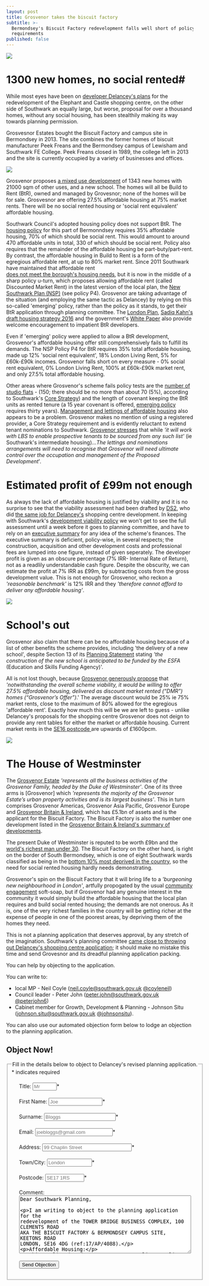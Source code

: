 ```yaml
---
layout: post
title: Grosvenor takes the biscuit factory
subtitle: >-
  Bermondsey's Biscuit Factory redevelopment falls well short of policy
  requirements
published: false
---
```

![](http://35percent.org/img/biscuitfactory1.png)

# 1300 new homes, no social rented#
While most eyes have been on [developer Delancey's plans](https://planning.southwark.gov.uk/online-applications/applicationDetails.do?activeTab=externalDocuments&keyVal=_STHWR_DCAPR_9569810) for the redevelopment of the Elephant and Castle shopping centre, on the other side of Southwark an equally large, but worse, proposal for over a thousand homes, without any social housing, has been stealthily making its way towards planning permission.

Grosvesnor Estates bought the Biscuit Factory and campus site in Bermondsey in 2013.  The site combines the former homes of biscuit manufacturer Peek Freans and the Bermondsey campus of Lewisham and Southwark FE College.  Peek Freans closed in 1989, the college left in 2013 and the site is currently occupied by a variety of businesses and offices.

![](http://35percent.org/img/biscuittown.jpg)

Grosvenor proposes [a mixed use development](https://planning.southwark.gov.uk/online-applications/applicationDetails.do?activeTab=externalDocuments&keyVal=_STHWR_DCAPR_9575486) of 1343 new homes with 21000 sqm of other uses, and a new school.  The homes will all be Build to Rent (BtR), owned and managed by Grovesnor; none of the homes will be for sale.  Grosvesnor are offering 27.5% affordable housing at 75% market rents.  There will be no social rented housing or 'social rent equivalent' affordable housing. 

Southwark Council's adopted housing policy does not support BtR.  The [housing policy](https://www.southwark.gov.uk/assets/attach/1805/Draft_Affordable_Housing_SPD_2011.pdf) for this part of Bermonndsey requires 35% affordable housing, 70% of which should be social rent.  This would amount to around 470 affordable units in total, 330 of which should be social rent.  Policy also requires that the remainder of the affordable housing be part-buty/part-rent. By contrast, the affordable housing in Build to Rent is a form of the egregious affordable rent, at up to 80% market rent.  Since 2011 Southwark have maintained that affordable rent  
[does not meet the borough's housing needs](http://moderngov.southwark.gov.uk/documents/s24907/Report%20Clarification%20of%20affordable%20housing%20policies.pdf), but it is now in the middle of a sharp policy u-turn, which proposes allowing affordable rent (called Discounted Market Rent) in the latest version of the local plan, the [New Southwark Plan (NSP)](https://www.southwark.gov.uk/assets/attach/5811/NSP%20PSV%20FINAL.pdf) (see policy P4).  Grosvenor are taking advantage of the situation (and employing the same tactic as Delancey) by relying on this so-called 'emerging' policy, rather than the policy as it stands, to get their BtR application through planning committee.  The [London Plan](https://www.london.gov.uk/what-we-do/planning/london-plan/minor-alterations-london-plan/minor-alterations-london-plan-2015#), [Sadiq Kahn's draft housing strategy 2016](https://www.london.gov.uk/sites/default/files/2017_london_draft_housing_strategy.pdf) 
and the government's 
[White Paper](https://www.gov.uk/government/uploads/system/uploads/attachment_data/file/590463/Fixing_our_broken_housing_market_-_accessible_version.pdf) also provide welcome encouragement to impatient BtR developers.

Even if 'emerging' policy were applied to allow a BtR development, Grosvenor's affordable housing offer still comprehensively fails to fulfill its demands.  The NSP Policy P4 for BtR requires 35% total affordable housing, made up 12% 'social rent equivalent', 18% London Living Rent, 5% for £60k-£90k incomes.  Grosvenor falls short on every measure -  0% social rent equivalent, 0% London Living Rent, 100% at £60k-£90k market rent, and only 27.5% total affordable housing.

Other areas where Grosvenor's scheme fails policy tests are the
[number of studio flats](http://planbuild.southwark.gov.uk/documents/?GetDocument=%7b%7b%7b!%2bn6U3QMQULFPWhUK7W10pA%3d%3d!%7d%7d%7d) - (150; there should be no more than about 70 (5%), according to Southwark's [Core Strategy](https://www.southwark.gov.uk/assets/attach/1675/1.0.2%20DL%20Core_Strategy_2011.pdf)) and the length of covenant keeping the BtR units as rented tenure (a 15 year covenant is offered, [emerging policy](https://www.southwark.gov.uk/assets/attach/5811/NSP%20PSV%20FINAL.pdf) requires thirty years). [Management and lettings of affordable housing](http://planbuild.southwark.gov.uk/documents/?GetDocument=%7b%7b%7b!6Xs2JaFpJu%2bk1WP4RoXHyA%3d%3d!%7d%7d%7d) also appears to be a problem. Grosvenor makes no mention of using a registered provider, a Core Strategy requirement and is evidently reluctant to extend tenant nominations to Southwark.  [Grosvenor stresses](http://planbuild.southwark.gov.uk/documents/?GetDocument=%7b%7b%7b!6Xs2JaFpJu%2bk1WP4RoXHyA%3d%3d!%7d%7d%7d) that while _'it will work with LBS to enable prospective tenants to be sourced from any such list'_ (ie Southwark's intermediate housing)..._The lettings and nominations arrangements will need to recognise
that Grosvenor will need ultimate control over the occupation and management of the Proposed Development_'.

# Estimated profit of £99m not enough

As always the lack of affordable housing is justified by viability and it is no surprise to see that the viability assessment had been drafted by [DS2](http://www.ds2.co.uk/), who did [the same job for Delancey's](http://planbuild.southwark.gov.uk/documents/?GetDocument=%7b%7b%7b!%2bUkiUaYFcVYqks74FHgXHA%3d%3d!%7d%7d%7d) shopping centre development.  In  keeping with Southwark's [development viability policy](https://www.southwark.gov.uk/assets/attach/1807/Development_Viability_SPD_March_2016.pdf) we won't get to see the full assessment until a week before it goes to planning committee, and have to rely on an [executive summary](http://planbuild.southwark.gov.uk/documents/?GetDocument=%7b%7b%7b!cIlFW72KrcsPiQ9RQUJ6aA%3d%3d!%7d%7d%7d) for any idea of the scheme's finances. The executive summary is deficient, policy-wise, in several respects; the construction, acquisition and other development costs and professional fees are lumped into one figure, instead of given seperately. The developer profit is given as an obscure percentage (7% IRR- Internal Rate of Return), not as a readlily understandable cash figure. Despite the obscurity, we can estimate the profit at 7% IRR as £99m, by subtracting costs from the gross development value. This is not  enough for Grosvenor, who reckon a _'reasonable benchmark'_ is 12% IRR and they _'therefore cannot afford to deliver any affordable housing'_.

![](http://35percent.org/img/grosvenorfva.png)

# School's out

Grosvenor also claim that there can be no affordable housing because of a list of other benefits the scheme provides, including 'the delivery of a new school', despite Section 13 of its [Planning Statement](http://planbuild.southwark.gov.uk/documents/?GetDocument=%7b%7b%7b!%2bn6U3QMQULFPWhUK7W10pA%3d%3d!%7d%7d%7d) stating _'the construction of the new school is anticipated to be funded by the ESFA_ (Education and Skills Funding Agency)'.

All is not lost though, because [Grosvenor generously propose](http://planbuild.southwark.gov.uk/documents/?GetDocument=%7b%7b%7b!cIlFW72KrcsPiQ9RQUJ6aA%3d%3d!%7d%7d%7d) that _'notwithstanding the overall scheme viability, it would be willing to offer 27.5% affordable housing, delivered as discount market rented (“DMR”) homes (“Grosvenor’s Offer”)_.'  The average discount would be 25% ie 75% market rents,  close to the maximum of 80% allowed for the egregious 'affordable rent'.  Exactly how much this will be we are left to guess - unlike Delancey's proposals for the shopping centre Grosvenor does not deign to provide any rent tables for either the market or affordable housing.  Current market rents  in the [SE16 postcode ](https://www.zoopla.co.uk/to-rent/flats/london/se16/rotherhithe-south-bermonsey-surrey-docks/) are upwards of £1600pcm.

![](http://35percent.org/img/biscuitfactory2.png)

# The House of Westminster

The [Grosvenor Estate](https://www.grosvenorestate.com/about-us.aspx) _'represents all the business activities of the Grosvenor Family, headed by the Duke of Westminster'_.  One of its three arms is [Grosvenor] which _'represents the majority of the Grosvenor Estate’s urban property activities and is its largest business'_.  This in turn comprises Grosvenor Americas, Grosvenor Asia Pacific, Grosvenor Europe and [Grosvenor Britain & Ireland](http://www.grosvenor.com/our-businesses/grosvenor-britain-ireland/investing-with-grosvenor-britain-and-ireland/), which has £5.1bn of assets and is the applicant for the Biscuit Factory.  The Biscuit Factory is also the number one development listed in the [Grosvenor Britain & Ireland's summary of developments](http://www.grosvenor.com/downloads/grosvenor%20britain%20and%20ireland/grosvenor-britain-ireland-approach-(2017).pdf).

The present Duke of Westminster is reputed to be worth £9bn and the [world's richest man under 30](https://en.wikipedia.org/wiki/Hugh_Grosvenor,_7th_Duke_of_Westminster).  The Biscuit Factory on the other hand, is right on the border of South Bermondsey, which is one of eight Southwark wards classified as being in the [bottom 10% most deprived in the country](https://communitysouthwark.org/sites/default/files/images/1.%20Overview%20of%20Southwark_Final_1.pdf), so the need for social rented housing hardly needs demonstrating.   

Grosvenor's spin on the Biscuit Factory that it will bring life to a _'burgeoning new neighbourhood in London'_, artfully propogated by the usual [community engagement](http://www.belonginbermondsey.com/) soft-soap, but if Grosvenor had any genuine interest in the community it would simply build the affordable housing that the local plan requires and build social rented housing; the demands are not onerous.  As it is, one of the very richest families in the country will be getting richer at the expense of people in one of the poorest areas, by depriving them of the homes they need. 

This is not a planning application that deserves approval, by any stretch of the imagination. Southwark's planning committee [came close to throwing out Delancey's shopping centre application](http://35percent.org/2018-07-09-delancey/); it should make no mistake this time and send Grovesnor and its dreadful planning application packing.

You can help by objecting to the application.

You can write to:
 
 * local MP - Neil Coyle (neil.coyle@southwark.gov.uk [@coyleneil](https://twitter.com/coyleneil))
 * Council leader - Peter John (peter.john@southwark.gov.uk [@peterjohn6](https://twitter.com/peterjohn6))
 * Cabinet member for Growth, Development & Planning - Johnson Situ (johnson.situ@southwark.gov.uk [@johnsonsitu](https://twitter.com/johnsonsitu)).

You can also use our automated objection form below to lodge an objection to the planning application. 
 
## Object Now!
 <form id="form5" action="http://commentform.herokuapp.com/" method="post">
<fieldset><legend>Fill in the details below to object to Delancey's revised planning application.</legend>
<div id="mc_embed_signup">
<div class="indicates-required"><span class="asterisk">*</span> indicates required</div>

<p class="first" style="margin:20px">
        <label for="name">Title:</label>
        <input type="text" name="title" id="title" size="5" placeholder="Mr" /><span class="asterisk">*</span>
  </p>

<p style="margin:20px">
        <label for="email">First Name:</label>
        <input type="text" name="firstname" id="firstname" size="15" placeholder="Joe"/><span class="asterisk">*</span>
  </p>

<p style="margin:20px">
        <label for="email">Surname:</label>
        <input type="text" name="surname" id="surname" size="21" placeholder="Bloggs"/><span class="asterisk">*</span>
  </p>

  <p style="margin:20px">
        <label for="email">Email:</label>
        <input type="text" name="email" id="email" size="23" placeholder="joebloggs@gmail.com"/><span class="asterisk">*</span>
  </p>

  <p style="margin:20px">
        <label for="address">Address:</label>
        <input type="text" name="address" id="address" size="27" placeholder="99 Chaplin Street"/><span class="asterisk">*</span>
  </p>

  <p style="margin:20px">
        <label for="address">Town/City:</label>
        <input type="text" name="city" id="city" size="12" placeholder="London"/><span class="asterisk">*</span>
  </p>

  <p style="margin:20px">
        <label for="postcode">Postcode:</label>
        <input type="text" name="postcode" id="postcode" size="10" placeholder="SE17 1RS"/><span class="asterisk">*</span>
  </p>


   <p style="margin:20px">
        <label for="message">Comment:</label>
        <textarea name="message" id="message" cols="55" rows="10">Dear Southwark Planning,

I am writing to object to the planning application for the redevelopment of the TOWER BRIDGE BUSINESS COMPLEX, 100 CLEMENTS ROAD AKA THE BISCUIT FACTORY & BERMONDSEY CAMPUS SITE, KEETONS ROAD LONDON, SE16 4DG (ref:17/AP/4088).

Affordable Housing:

This application does not propose a policy compliant affordable housing mix. Southwark's policy for this site requires a minimum of 35% affordable housing, of which 70% must be social rented. This should provide around 470 affordable units in total, about 330 of which should be social rent.  Grovesnor is proposing 27.5% affordable housing with zero social rented housing.  The affordable housing will also be affordable rent at 75% market rent, near the maximum 80% market rent allowed.  Since 2011 Southwark have maintained that affordable rent does not meet the borough's housing needs.  

The development will be on the border of one of the most deprived wards in the country and the borough has a desoerate need for social housing. There can be no justification for approving this application and it should not be considered until there is a policy compliant mix of afforddable housing.  


Yours sincerely,
</textarea>
  </p>

  <p class="submit" style="margin:20px"><button type="submit">Send Objection</button></p>


</div>
   </fieldset>
  </form>
